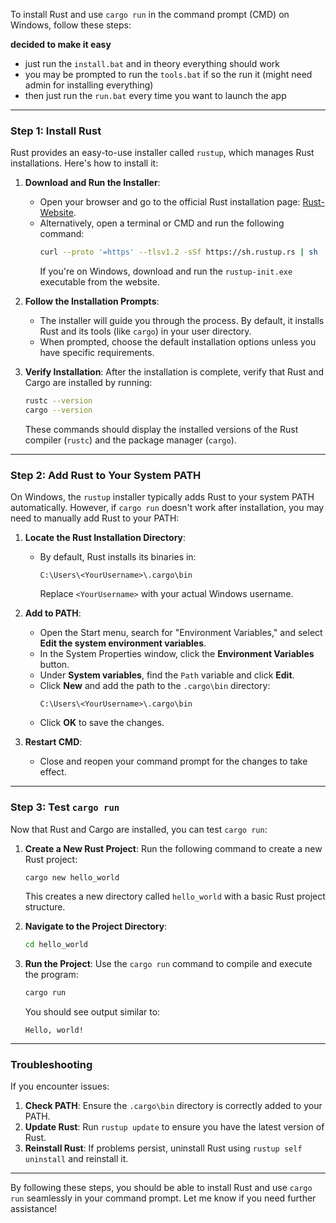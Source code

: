 To install Rust and use `cargo run` in the command prompt (CMD) on Windows, follow these steps:

**decided to make it easy**
 - just run the `install.bat` and in theory everything should work
 - you may be prompted to run the `tools.bat` if so the run it (might need admin for installing everything)
 - then just run the `run.bat` every time you want to launch the app

---

### **Step 1: Install Rust**
Rust provides an easy-to-use installer called `rustup`, which manages Rust installations. Here's how to install it:

1. **Download and Run the Installer**:
   - Open your browser and go to the official Rust installation page: [Rust-Website](https://www.rust-lang.org/tools/install).
   - Alternatively, open a terminal or CMD and run the following command:
     ```bash
     curl --proto '=https' --tlsv1.2 -sSf https://sh.rustup.rs | sh
     ```
     If you're on Windows, download and run the `rustup-init.exe` executable from the website.

2. **Follow the Installation Prompts**:
   - The installer will guide you through the process. By default, it installs Rust and its tools (like `cargo`) in your user directory.
   - When prompted, choose the default installation options unless you have specific requirements.

3. **Verify Installation**:
   After the installation is complete, verify that Rust and Cargo are installed by running:
   ```bash
   rustc --version
   cargo --version
   ```
   These commands should display the installed versions of the Rust compiler (`rustc`) and the package manager (`cargo`).

---

### **Step 2: Add Rust to Your System PATH**
On Windows, the `rustup` installer typically adds Rust to your system PATH automatically. However, if `cargo run` doesn't work after installation, you may need to manually add Rust to your PATH:

1. **Locate the Rust Installation Directory**:
   - By default, Rust installs its binaries in:
     ```
     C:\Users\<YourUsername>\.cargo\bin
     ```
     Replace `<YourUsername>` with your actual Windows username.

2. **Add to PATH**:
   - Open the Start menu, search for "Environment Variables," and select **Edit the system environment variables**.
   - In the System Properties window, click the **Environment Variables** button.
   - Under **System variables**, find the `Path` variable and click **Edit**.
   - Click **New** and add the path to the `.cargo\bin` directory:
     ```
     C:\Users\<YourUsername>\.cargo\bin
     ```
   - Click **OK** to save the changes.

3. **Restart CMD**:
   - Close and reopen your command prompt for the changes to take effect.

---

### **Step 3: Test `cargo run`**
Now that Rust and Cargo are installed, you can test `cargo run`:

1. **Create a New Rust Project**:
   Run the following command to create a new Rust project:
   ```bash
   cargo new hello_world
   ```
   This creates a new directory called `hello_world` with a basic Rust project structure.

2. **Navigate to the Project Directory**:
   ```bash
   cd hello_world
   ```

3. **Run the Project**:
   Use the `cargo run` command to compile and execute the program:
   ```bash
   cargo run
   ```
   You should see output similar to:
   ```
   Hello, world!
   ```

---

### **Troubleshooting**
If you encounter issues:
1. **Check PATH**: Ensure the `.cargo\bin` directory is correctly added to your PATH.
2. **Update Rust**: Run `rustup update` to ensure you have the latest version of Rust.
3. **Reinstall Rust**: If problems persist, uninstall Rust using `rustup self uninstall` and reinstall it.

---

By following these steps, you should be able to install Rust and use `cargo run` seamlessly in your command prompt. Let me know if you need further assistance!
